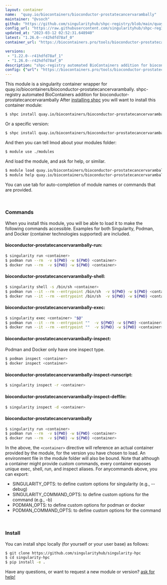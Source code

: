 ```yaml
---
layout: container
name:  "quay.io/biocontainers/bioconductor-prostatecancervarambally"
maintainer: "@vsoch"
github: "https://github.com/singularityhub/shpc-registry/blob/main/quay.io/biocontainers/bioconductor-prostatecancervarambally/container.yaml"
config_url: "https://raw.githubusercontent.com/singularityhub/shpc-registry/main/quay.io/biocontainers/bioconductor-prostatecancervarambally/container.yaml"
updated_at: "2023-03-12 02:52:31.648940"
latest: "1.26.0--r42hdfd78af_0"
container_url: "https://biocontainers.pro/tools/bioconductor-prostatecancervarambally"

versions:
 - "1.22.0--r41hdfd78af_1"
 - "1.26.0--r42hdfd78af_0"
description: "shpc-registry automated BioContainers addition for bioconductor-prostatecancervarambally"
config: {"url": "https://biocontainers.pro/tools/bioconductor-prostatecancervarambally", "maintainer": "@vsoch", "description": "shpc-registry automated BioContainers addition for bioconductor-prostatecancervarambally", "latest": {"1.26.0--r42hdfd78af_0": "sha256:87a534a2c6fd75b256c074e316ad73f63732fdf63caa5a33da826671612a49f0"}, "tags": {"1.22.0--r41hdfd78af_1": "sha256:cf62f25a049f839bb6e5720445d3d1676b94d8ea39c63c488678978f4c784b7f", "1.26.0--r42hdfd78af_0": "sha256:87a534a2c6fd75b256c074e316ad73f63732fdf63caa5a33da826671612a49f0"}, "docker": "quay.io/biocontainers/bioconductor-prostatecancervarambally"}
---
```


This module is a singularity container wrapper for quay.io/biocontainers/bioconductor-prostatecancervarambally.
shpc-registry automated BioContainers addition for bioconductor-prostatecancervarambally
After [installing shpc](#install) you will want to install this container module:


```bash
$ shpc install quay.io/biocontainers/bioconductor-prostatecancervarambally
```

Or a specific version:

```bash
$ shpc install quay.io/biocontainers/bioconductor-prostatecancervarambally:1.26.0--r42hdfd78af_0
```

And then you can tell lmod about your modules folder:

```bash
$ module use ./modules
```

And load the module, and ask for help, or similar.

```bash
$ module load quay.io/biocontainers/bioconductor-prostatecancervarambally/1.26.0--r42hdfd78af_0
$ module help quay.io/biocontainers/bioconductor-prostatecancervarambally/1.26.0--r42hdfd78af_0
```

You can use tab for auto-completion of module names or commands that are provided.

<br>

### Commands

When you install this module, you will be able to load it to make the following commands accessible.
Examples for both Singularity, Podman, and Docker (container technologies supported) are included.

#### bioconductor-prostatecancervarambally-run:

```bash
$ singularity run <container>
$ podman run --rm  -v ${PWD} -w ${PWD} <container>
$ docker run --rm  -v ${PWD} -w ${PWD} <container>
```

#### bioconductor-prostatecancervarambally-shell:

```bash
$ singularity shell -s /bin/sh <container>
$ podman run --it --rm --entrypoint /bin/sh  -v ${PWD} -w ${PWD} <container>
$ docker run --it --rm --entrypoint /bin/sh  -v ${PWD} -w ${PWD} <container>
```

#### bioconductor-prostatecancervarambally-exec:

```bash
$ singularity exec <container> "$@"
$ podman run --it --rm --entrypoint ""  -v ${PWD} -w ${PWD} <container> "$@"
$ docker run --it --rm --entrypoint ""  -v ${PWD} -w ${PWD} <container> "$@"
```

#### bioconductor-prostatecancervarambally-inspect:

Podman and Docker only have one inspect type.

```bash
$ podman inspect <container>
$ docker inspect <container>
```

#### bioconductor-prostatecancervarambally-inspect-runscript:

```bash
$ singularity inspect -r <container>
```

#### bioconductor-prostatecancervarambally-inspect-deffile:

```bash
$ singularity inspect -d <container>
```



#### bioconductor-prostatecancervarambally

```bash
$ singularity run <container>
$ podman run --rm  -v ${PWD} -w ${PWD} <container>
$ docker run --rm  -v ${PWD} -w ${PWD} <container>
```


In the above, the `<container>` directive will reference an actual container provided
by the module, for the version you have chosen to load. An environment file in the
module folder will also be bound. Note that although a container
might provide custom commands, every container exposes unique exec, shell, run, and
inspect aliases. For anycommands above, you can export:

 - SINGULARITY_OPTS: to define custom options for singularity (e.g., --debug)
 - SINGULARITY_COMMAND_OPTS: to define custom options for the command (e.g., -b)
 - PODMAN_OPTS: to define custom options for podman or docker
 - PODMAN_COMMAND_OPTS: to define custom options for the command

<br>

### Install

You can install shpc locally (for yourself or your user base) as follows:

```bash
$ git clone https://github.com/singularityhub/singularity-hpc
$ cd singularity-hpc
$ pip install -e .
```

Have any questions, or want to request a new module or version? [ask for help!](https://github.com/singularityhub/singularity-hpc/issues)